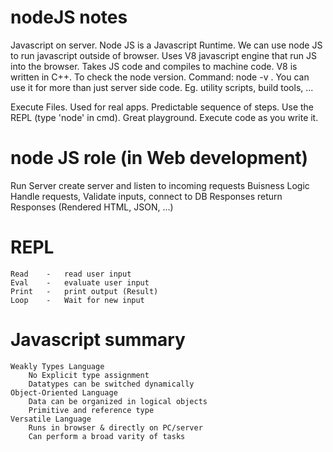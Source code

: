 # nodeJS notes
Javascript on server.
Node JS is a Javascript Runtime.
We can use node JS to run javascript outside of browser.
Uses V8 javascript engine that run JS into the browser.
    Takes JS code and compiles to machine code.
    V8 is written in C++.
To check the node version.
    Command: node -v .
You can use it for more than just server side code.
    Eg. utility scripts, build tools, ...

Execute Files.
    Used for real apps.
    Predictable sequence of steps.
Use the REPL (type 'node' in cmd).
    Great playground.
    Execute code as you write it.

# node JS role (in Web development)
Run Server
    create server and listen to incoming requests
Buisness Logic
    Handle requests, Validate inputs, connect to DB
Responses
    return Responses (Rendered HTML, JSON, ...)  

# REPL
    Read    -   read user input
    Eval    -   evaluate user input
    Print   -   print output (Result)
    Loop    -   Wait for new input

# Javascript summary
    Weakly Types Language
        No Explicit type assignment
        Datatypes can be switched dynamically
    Object-Oriented Language
        Data can be organized in logical objects
        Primitive and reference type
    Versatile Language
        Runs in browser & directly on PC/server
        Can perform a broad varity of tasks